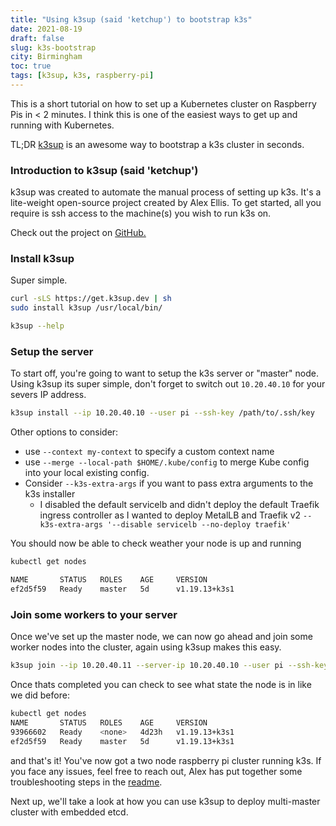 ```yaml
---
title: "Using k3sup (said 'ketchup') to bootstrap k3s"
date: 2021-08-19
draft: false
slug: k3s-bootstrap
city: Birmingham
toc: true
tags: [k3sup, k3s, raspberry-pi]
---
```


This is a short tutorial on how to set up a Kubernetes cluster on Raspberry Pis in < 2 minutes. I think this is one of the easiest ways to get up and running with Kubernetes.

TL;DR [k3sup](https://github.com/alexellis/k3sup) is an awesome way to bootstrap a k3s cluster in seconds.

### Introduction to k3sup (said 'ketchup')

k3sup was created to automate the manual process of setting up k3s. It's a lite-weight open-source project created by Alex Ellis. To get started, all you require is ssh access to the machine(s) you wish to run k3s on.

Check out the project on [GitHub.](https://github.com/alexellis/k3sup)

### Install k3sup

Super simple.

```sh
curl -sLS https://get.k3sup.dev | sh
sudo install k3sup /usr/local/bin/

k3sup --help
```

### Setup the server

To start off, you're going to want to setup the k3s server or "master" node. Using k3sup its super simple, don't forget to switch out `10.20.40.10` for your severs IP address.

```sh
k3sup install --ip 10.20.40.10 --user pi --ssh-key /path/to/.ssh/key 
```

Other options to consider:

- use `--context my-context` to specify a custom context name
- use `--merge --local-path $HOME/.kube/config` to merge Kube config into your local existing config.
- Consider `--k3s-extra-args` if you want to pass extra arguments to the k3s installer
    - I disabled the default servicelb and didn't deploy the default Traefik ingress controller as I wanted to deploy MetalLB and Traefik v2 `--k3s-extra-args '--disable servicelb --no-deploy traefik'`

You should now be able to check weather your node is up and running 

```sh
kubectl get nodes

NAME       STATUS   ROLES    AGE     VERSION
ef2d5f59   Ready    master   5d      v1.19.13+k3s1
```

### Join some workers to your server

Once we've set up the master node, we can now go ahead and join some worker nodes into the cluster, again using k3sup makes this easy.

```sh
k3sup join --ip 10.20.40.11 --server-ip 10.20.40.10 --user pi --ssh-key /path/to/.ssh/key 
```

Once thats completed you can check to see what state the node is in like we did before: 

```sh
kubectl get nodes
NAME       STATUS   ROLES    AGE     VERSION
93966602   Ready    <none>   4d23h   v1.19.13+k3s1
ef2d5f59   Ready    master   5d      v1.19.13+k3s1
```

and that's it! You've now got a two node raspberry pi cluster running k3s. If you face any issues, feel free to reach out, Alex has put together some troubleshooting steps in the [readme](https://github.com/alexellis/k3sup#troubleshooting).

Next up, we'll take a look at how you can use k3sup to deploy multi-master cluster with embedded etcd.
